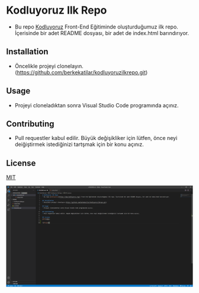 # Kodluyoruz Ilk Repo
* Bu repo [Kodluyoruz](https://www.kodluyoruz.org/) Front-End Eğitiminde oluşturduğumuz ilk repo. İçerisinde bir adet README dosyası, bir adet de index.html barındırıyor.

## Installation
* Öncelikle projeyi clonelayın.(https://github.com/berkekatilar/kodluyoruzilkrepo.git)

## Usage
* Projeyi cloneladıktan sonra Visual Studio Code programında açınız.

## Contributing
* Pull requestler kabul edilir. Büyük değişikliker için lütfen, önce neyi deiğiştirmek istediğinizi tartşmak için bir konu açınız.

## License
[MIT](URL)

![Proje](proje.png)